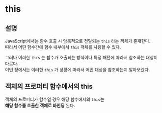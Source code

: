 # this

## 설명
JavaScript에서는 함수 호출 시 암묵적으로 전달되는 `this` 라는 객체가 존재한다.  
따라서 어떤 함수간에 함수 내부에서 `this` 객체를 사용할 수 있다.

그러나 이러한 `this` 는 함수가 호출되는 방식이나 특정 패턴에 따라서 참조하는 대상이 다르다.  
이번 장에서는 이러한 `this` 가 상황에 따라서 어떤 대상을 참조하는지 알아보겠다.

## 객체의 프로퍼티 함수에서의 this
객체의 프로퍼티가 함수일 경우 해당 함수에서의 `this`는  
**해당 함수를 호출한 객체로 바인딩** 된다.